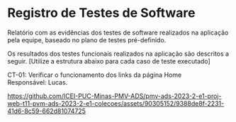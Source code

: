# Registro de Testes de Software

Relatório com as evidências dos testes de software realizados na aplicação pela equipe, baseado no plano de testes pré-definido.

Os resultados dos testes funcionais realizados na aplicação são descritos a seguir. [Utilize a estrutura abaixo para cada caso de teste executado]

CT-01: Verificar o funcionamento dos links da página Home </br>
Responsável: Lucas.


https://github.com/ICEI-PUC-Minas-PMV-ADS/pmv-ads-2023-2-e1-proj-web-t11-pvm-ads-2023-2-e1-colecoes/assets/90305152/9388de8f-2231-41d6-8c59-662d81074725


